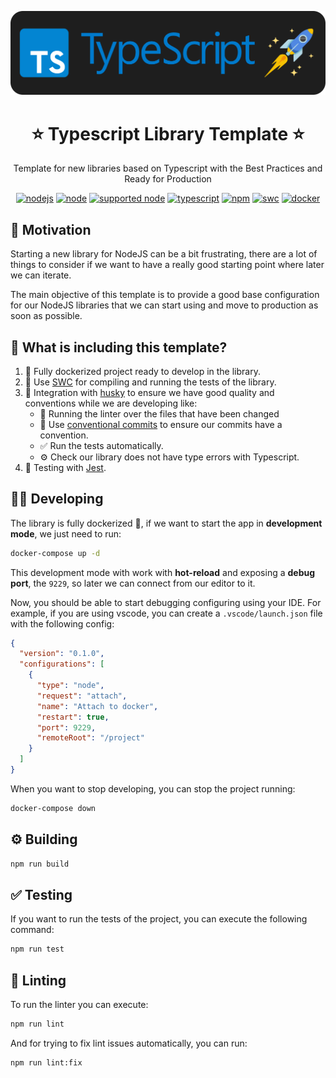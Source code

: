 <p align="center">
  <a href="https://expressjs.com/" target="blank"><img src="images/typescript.png" alt="Express Logo" width="512" /></a>
</p>

<h1 align="center">⭐ Typescript Library Template ⭐</h1>

<p align="center">
  Template for new libraries based on Typescript with the Best Practices and Ready for Production
</p>

<p align="center">
  <a href="https://github.com/AlbertHernandez/typescript-library-template/actions/workflows/node.yml?branch=main"><img src="https://github.com/AlbertHernandez/typescript-library-template/actions/workflows/node.yml/badge.svg?branch=main" alt="nodejs"/></a>
  <a href="https://nodejs.org/docs/latest-v20.x/api/index.html"><img src="https://img.shields.io/badge/node-20.x-green.svg" alt="node"/></a>
  <a href="https://nodejs.org"><img src="https://img.shields.io/badge/supported_node-18.x_--_20.x-forestgreen.svg" alt="supported node"/></a>
  <a href="https://www.typescriptlang.org/"><img src="https://img.shields.io/badge/typescript-5.x-blue.svg" alt="typescript"/></a>
  <a href="https://www.npmjs.com/"><img src="https://img.shields.io/badge/npm-10.x-red.svg" alt="npm"/></a>
  <a href="https://swc.rs/"><img src="https://img.shields.io/badge/Compiler-SWC_-orange.svg" alt="swc"/></a>
  <a href="https://www.docker.com/"><img src="https://img.shields.io/badge/Dockerized 🐳_-blue.svg" alt="docker"/></a>
</p>

## 👀 Motivation

Starting a new library for NodeJS can be a bit frustrating, there are a lot of things to consider if we want to have a really good starting point where later we can iterate.

The main objective of this template is to provide a good base configuration for our NodeJS libraries that we can start using and move to production as soon as possible.

## 🌟 What is including this template?

1. 🐳 Fully dockerized project ready to develop in the library.
2. 👷 Use [SWC](https://swc.rs/) for compiling and running the tests of the library.
3. 🐶 Integration with [husky](https://typicode.github.io/husky/) to ensure we have good quality and conventions while we are developing like:
   - 💅 Running the linter over the files that have been changed
   - 💬 Use [conventional commits](https://www.conventionalcommits.org/en/v1.0.0/) to ensure our commits have a convention.
   - ✅ Run the tests automatically.
   - ⚙️ Check our library does not have type errors with Typescript.
4. 🧪 Testing with [Jest](https://jestjs.io/es-ES/).

## 🧑‍💻 Developing

The library is fully dockerized 🐳, if we want to start the app in **development mode**, we just need to run:

```bash
docker-compose up -d
```

This development mode with work with **hot-reload** and exposing a **debug port**, the `9229`, so later we can connect from our editor to it.

Now, you should be able to start debugging configuring using your IDE. For example, if you are using vscode, you can create a `.vscode/launch.json` file with the following config:

```json
{
  "version": "0.1.0",
  "configurations": [
    {
      "type": "node",
      "request": "attach",
      "name": "Attach to docker",
      "restart": true,
      "port": 9229,
      "remoteRoot": "/project"
    }
  ]
}
```

When you want to stop developing, you can stop the project running:

```bash
docker-compose down
```

## ⚙️ Building

```bash
npm run build
```

## ✅ Testing

If you want to run the tests of the project, you can execute the following command:

```bash
npm run test
```

## 💅 Linting

To run the linter you can execute:

```bash
npm run lint
```

And for trying to fix lint issues automatically, you can run:

```bash
npm run lint:fix
```

